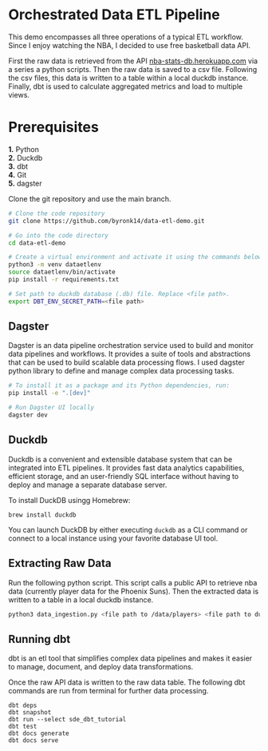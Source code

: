 # Orchestrated Data ETL Pipeline

This demo encompasses all three operations of a typical ETL workflow. Since I enjoy watching the NBA, I decided to use free basketball data API. 

First the raw data is retrieved from the API [nba-stats-db.herokuapp.com](nba-stats-db.herokuapp.com) via a series a python scripts. Then the raw data is saved to a csv file. Following the csv files, this data is written to a table within a local duckdb instance. Finally, dbt is used to calculate aggregated metrics and load to multiple views.

# Prerequisites

**1.** Python \
**2.** Duckdb \
**3.** dbt \
**4.** Git \
**5.** dagster



Clone the git repository and use the main branch.
```bash
# Clone the code repository
git clone https://github.com/byronk14/data-etl-demo.git

# Go into the code directory
cd data-etl-demo

# Create a virtual environment and activate it using the commands below
python3 -m venv dataetlenv
source dataetlenv/bin/activate
pip install -r requirements.txt

# Set path to duckdb database (.db) file. Replace <file path>.
export DBT_ENV_SECRET_PATH=<file path>
```

## Dagster
Dagster is an data pipeline orchestration service used to build and monitor data pipelines and workflows. It provides a suite of tools and abstractions that can be used to build scalable data processing flows. I used dagster python library to define and manage complex data processing tasks.

```bash
# To install it as a package and its Python dependencies, run:
pip install -e ".[dev]"

# Run Dagster UI locally
dagster dev
```


## Duckdb

Duckdb is a convenient and extensible database system that can be integrated into ETL pipelines. It provides fast data analytics capabilities, efficient storage, and an user-friendly SQL interface without having to deploy and manage a separate database server.

To install DuckDB usingg Homebrew:
```
brew install duckdb
```

You can launch DuckDB by either executing `duckdb` as a CLI command or connect to a local instance using your favorite database UI tool.

## Extracting Raw Data

Run the following python script. This script calls a public API to retrieve nba data (currently player data for the Phoenix Suns). Then the extracted data is written to a table in a local duckdb instance.

```bash
python3 data_ingestion.py <file path to /data/players> <file path to duckdb .db file> <file path to /data/aggegated>
```


## Running dbt 

dbt is an etl tool that simplifies complex data pipelines and makes it easier to manage, document, and deploy data transformations.

Once the raw API data is written to the raw data table. The following dbt commands are run from terminal for further data processing.

```
dbt deps
dbt snapshot
dbt run --select sde_dbt_tutorial
dbt test
dbt docs generate
dbt docs serve
```